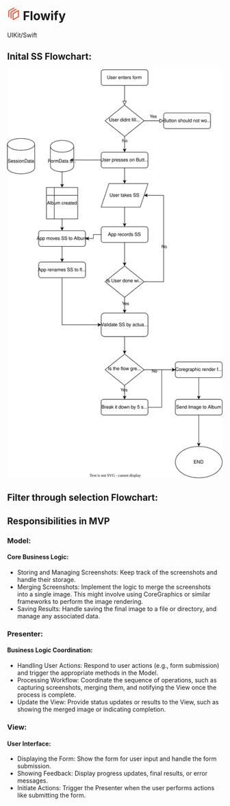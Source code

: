 # <img src="Flowify/Assets.xcassets/flowify.imageset/flowify.png" alt="Flowify" width="30" height="30"> Flowify

UIKit/Swift

## Inital SS Flowchart:
<img src="Flowify/Assets.xcassets/flowify-flowchart.imageset/flowify-flowchart.svg" alt="Flowify">

## Filter through selection Flowchart:


## Responsibilities in MVP

### Model:
#### Core Business Logic:
- Storing and Managing Screenshots: Keep track of the screenshots and handle their storage.
- Merging Screenshots: Implement the logic to merge the screenshots into a single image. This might involve using CoreGraphics or similar frameworks to perform the image rendering.
- Saving Results: Handle saving the final image to a file or directory, and manage any associated data.

### Presenter:
#### Business Logic Coordination:
- Handling User Actions: Respond to user actions (e.g., form submission) and trigger the appropriate methods in the Model.
- Processing Workflow: Coordinate the sequence of operations, such as capturing screenshots, merging them, and notifying the View once the process is complete.
- Update the View: Provide status updates or results to the View, such as showing the merged image or indicating completion.

### View:
#### User Interface:
- Displaying the Form: Show the form for user input and handle the form submission.
- Showing Feedback: Display progress updates, final results, or error messages.
- Initiate Actions: Trigger the Presenter when the user performs actions like submitting the form.

